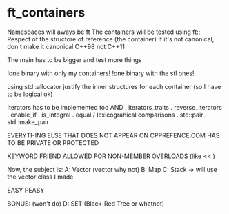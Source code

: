# ft_containers

Namespaces will aways be ft
The containers will be tested using ft::<container>
Respect of the structore of reference (the container)
If it's not canonical, don't make it canonical
C++98 not C++11

The main has to be bigger and test more things

!one binary with only my containers!
!one binary with the stl ones!

using std::allocator
justify the inner structures for each container (so I have to be logical ok)

Iterators has to be implemented too
AND
    . iterators_traits
    . reverse_iterators
    . enable_if
    . is_integral
    . equal / lexicograhical comparisons
    . std::pair
    . std::make_pair

EVERYTHING ELSE THAT DOES NOT APPEAR ON CPPREFENCE.COM HAS TO BE PRIVATE OR PROTECTED

KEYWORD FRIEND ALLOWED FOR NON-MEMBER OVERLOADS (like << )

Now, the subject is:
    A: Vector (vector<bool> why not)
    B: Map
    C: Stack -> will use the vector class I made

EASY PEASY

BONUS: (won't do)
    D: SET (Black-Red Tree or whatnot)
    